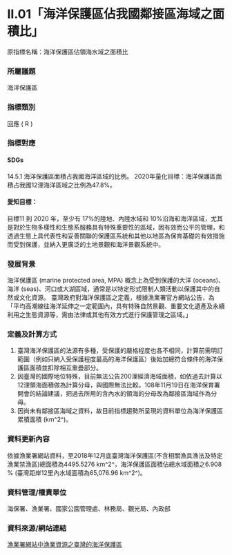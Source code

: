 # II.01「海洋保護區佔我國鄰接區海域之面積比」
原指標名稱：海洋保護區佔領海水域之面積比

<script type="text/javascript" src="http://cdn.mathjax.org/mathjax/latest/MathJax.js?config=TeX-AMS-MML_HTMLorMML"></script>

### 所屬議題
海洋保護區
### 指標類別
回應 ( R )
### 指標對應
#### SDGs
14.5.1 海洋保護區面積占我國海洋區域的比例。 2020年量化目標：海洋保護區面積占我國12浬海洋區域之比例為47.8%。
#### 愛知目標：
目標11 到 2020 年，至少有 17%的陸地、內陸水域和 10%沿海和海洋區域，尤其是對於生物多樣性和生態系服務具有特殊重要性的區域，因有效而公平的管理，和透過生態上具代表性和妥善關聯的保護區系統和其他以地區為保育基礎的有效措施而受到保護，並納入更廣泛的土地景觀和海洋景觀系統中。
### 發展背景
海洋保護區 (marine protected area, MPA) 概念上為受到保護的大洋 (oceans)、海洋 (seas)、河口或大湖區域，通常是以特定形式限制人類活動以保護其中的自然或文化資源。 臺灣政府對海洋保護區之定義，根據漁業署官方網站公告，為「平均高潮線往海洋延伸之一定範圍內，具有特殊自然景觀、重要文化遺產及永續利用之生態資源等，需由法律或其他有效方式進行保護管理之區域。」
### 定義及計算方式
1. 臺灣海洋保護區的法源有多種，受保護的嚴格程度也各不相同，計算前需明訂範圍（例如只納入受保護程度最高的海洋保護區）後始加總符合條件的海洋保護區面積並扣除相互重疊部分。
2. 因臺灣的國際地位特殊，目前無法公告200浬經濟海域面積，如依過去計算以12浬領海面積做為計算分母，與國際無法比較。108年11月19日在海洋保育署開會的結論建議，把過去所用的含內水的領海的分母改為鄰接區海域作為分母。
3. 因尚未有鄰接區海域之資料，故目前指標趨勢所呈現的資料單位為海洋保護區累積面積 (km^2^)。
### 資料更新內容
依據漁業署網站資料，至2018年12月底臺灣海洋保護區(不含相關漁具漁法及特定漁業禁漁區)總面積為4495.5276 km^2^，海洋保護區面積佔總水域面積之6.908 % (臺灣距岸12里內水域面積為65,076.96 km^2^)。
### 資料管理/權責單位
海保署、漁業署、國家公園管理處、林務局、觀光局、內政部
### 資料來源/網站連結
[漁業署網站中漁業資源之臺灣的海洋保護區](https://www.fa.gov.tw/cht/TaiwanOceansProtectionAreas/content.aspx?id=1&chk=2001739d-d4cd-4ded-bf92-d570912baf08)